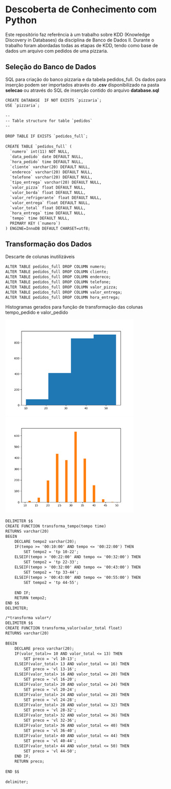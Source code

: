 # Descoberta de Conhecimento com Python

Este repositório faz referência à um trabalho sobre KDD (Knowledge Discovery in Databases) da disciplina de Banco de Dados II. Durante o trabalho foram abordadas todas as etapas de KDD, tendo como base de dados um arquivo com pedidos de uma pizzaria.


<h2> Seleção do Banco de Dados </h2>

SQL para criação do banco pizzaria e da tabela pedidos_full. Os dados para inserção podem ser importados através do <b>.csv</b> disponibilizado na pasta <b>selecao</b> ou através do SQL de inserção contido do arquivo <b>database.sql</b>

```
CREATE DATABASE  IF NOT EXISTS `pizzaria`;
USE `pizzaria`;

--
-- Table structure for table `pedidos`
--

DROP TABLE IF EXISTS `pedidos_full`;

CREATE TABLE `pedidos_full` (
  `numero` int(11) NOT NULL,
  `data_pedido` date DEFAULT NULL,
  `hora_pedido` time DEFAULT NULL,
  `cliente` varchar(20) DEFAULT NULL,
  `endereco` varchar(20) DEFAULT NULL,
  `telefone` varchar(20) DEFAULT NULL,
  `tipo_entrega` varchar(20) DEFAULT NULL,
  `valor_pizza` float DEFAULT NULL,
  `valor_borda` float DEFAULT NULL,
  `valor_refrigerante` float DEFAULT NULL,
  `valor_entrega` float DEFAULT NULL,
  `valor_total` float DEFAULT NULL,
  `hora_entrega` time DEFAULT NULL,
  `tempo` time DEFAULT NULL,
  PRIMARY KEY (`numero`)
) ENGINE=InnoDB DEFAULT CHARSET=utf8;

```
<h2> Transformação dos Dados </h2>

Descarte de colunas inutilizáveis
```
ALTER TABLE pedidos_full DROP COLUMN numero;
ALTER TABLE pedidos_full DROP COLUMN cliente;
ALTER TABLE pedidos_full DROP COLUMN endereco;
ALTER TABLE pedidos_full DROP COLUMN telefone;
ALTER TABLE pedidos_full DROP COLUMN valor_pizza;
ALTER TABLE pedidos_full DROP COLUMN valor_entrega;
ALTER TABLE pedidos_full DROP COLUMN hora_entrega;
```

Histogramas gerados para função de transformação das colunas tempo_pedido e valor_pedido<br>

<img width="400px" height="300px" src="numpy-matplotlib/dados1.png">
<img width="400px" height="300px" src="numpy-matplotlib/dados2.png">

```
DELIMITER $$
CREATE FUNCTION transforma_tempo(tempo time) 
RETURNS varchar(20)
BEGIN
    DECLARE tempo2 varchar(20);
    IF(tempo >= '00:10:00' AND tempo <= '00:22:00') THEN
        SET tempo2 = 'tp 10-22';
    ELSEIF(tempo > '00:22:00' AND tempo <= '00:32:00') THEN
        SET tempo2 = 'tp 22-33';
    ELSEIF(tempo > '00:32:00' AND tempo <= '00:43:00') THEN
        SET tempo2 = 'tp 33-44';
    ELSEIF(tempo > '00:43:00' AND tempo <= '00:55:00') THEN
        SET tempo2 = 'tp 44-55';

    END IF;
    RETURN tempo2;
END $$
DELIMITER;

```

```
/*transforma valor*/
DELIMITER $$
CREATE FUNCTION transforma_valor(valor_total float) 
RETURNS varchar(20)

BEGIN
    DECLARE preco varchar(20);
    IF(valor_total>= 10 AND valor_total <= 13) THEN
        SET preco = 'vl 10-13';
    ELSEIF(valor_total> 13 AND valor_total <= 16) THEN
        SET preco = 'vl 13-16';
    ELSEIF(valor_total> 16 AND valor_total <= 20) THEN
        SET preco = 'vl 16-20';
    ELSEIF(valor_total> 20 AND valor_total <= 24) THEN
        SET preco = 'vl 20-24';
    ELSEIF(valor_total> 24 AND valor_total <= 28) THEN
        SET preco = 'vl 24-28';    
    ELSEIF(valor_total> 28 AND valor_total <= 32) THEN
        SET preco = 'vl 28-32'; 
    ELSEIF(valor_total> 32 AND valor_total <= 36) THEN
        SET preco = 'vl 32-36';
    ELSEIF(valor_total> 36 AND valor_total <= 40) THEN
        SET preco = 'vl 36-40';
    ELSEIF(valor_total> 40 AND valor_total <= 44) THEN
        SET preco = 'vl 40-44';
    ELSEIF(valor_total> 44 AND valor_total <= 50) THEN
        SET preco = 'vl 44-50';
    END IF;
    RETURN preco;

END $$

delimiter;
```

